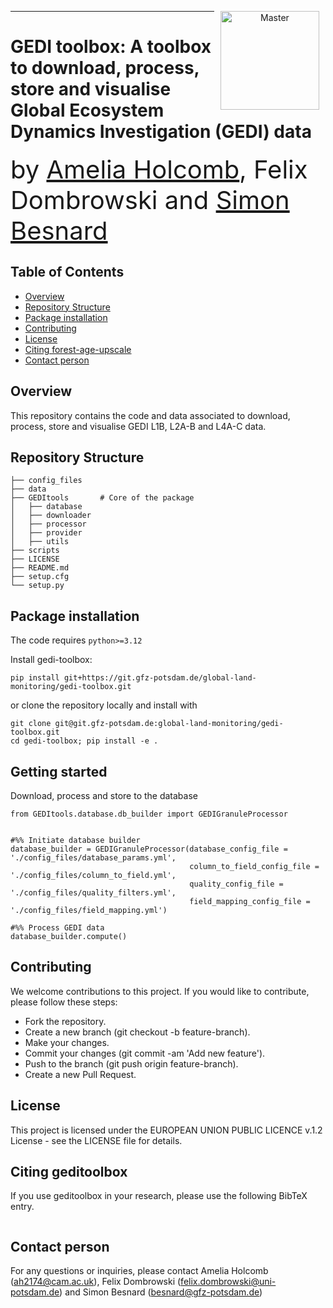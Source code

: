 <p align="center">
<a href="https://git.gfz-potsdam.de/global-land-monitoring/gedi-toolbox.git">
    <img src="https://media.gfz-potsdam.de/gfz/wv/pic/Bildarchiv/gfz/GFZ-CD_LogoRGB_en.png" alt="Master" height="158px" hspace="10px" vspace="0px" align="right">
  </a>
</p>

***
# GEDI toolbox: A toolbox to download, process, store and visualise Global Ecosystem Dynamics Investigation (GEDI) data #

<span style="font-size:40px;">by [Amelia Holcomb](https://ameliaholcomb.github.io/), Felix Dombrowski and [Simon Besnard](https://simonbesnard1.github.io/)</span>

## Table of Contents

- [Overview](#overview)
- [Repository Structure](#repository-structure)
- [Package installation](#package-installation)
- [Contributing](#contributing)
- [License](#license)
- [Citing forest-age-upscale](#citing-forest-age-upscale)
- [Contact person](#contact-person)

## Overview
This repository contains the code and data associated to download, process, store and visualise GEDI L1B, L2A-B and L4A-C data.

## Repository Structure

```plaintext
├── config_files
├── data
├── GEDItools 		# Core of the package
│   ├── database
│   ├── downloader
│   ├── processor
│   ├── provider
│   ├── utils
├── scripts
├── LICENSE
├── README.md
├── setup.cfg
└── setup.py
```

## Package installation

The code requires `python>=3.12`

Install gedi-toolbox:

```
pip install git+https://git.gfz-potsdam.de/global-land-monitoring/gedi-toolbox.git

```

or clone the repository locally and install with

```
git clone git@git.gfz-potsdam.de:global-land-monitoring/gedi-toolbox.git
cd gedi-toolbox; pip install -e .
```

## Getting started

Download, process and store to the database
```
from GEDItools.database.db_builder import GEDIGranuleProcessor


#%% Initiate database builder
database_builder = GEDIGranuleProcessor(database_config_file = './config_files/database_params.yml', 
                                        column_to_field_config_file = './config_files/column_to_field.yml',
                                        quality_config_file = './config_files/quality_filters.yml',
                                        field_mapping_config_file = './config_files/field_mapping.yml')

#%% Process GEDI data
database_builder.compute()

```

## Contributing

We welcome contributions to this project. If you would like to contribute, please follow these steps:

- Fork the repository.
- Create a new branch (git checkout -b feature-branch).
- Make your changes.
- Commit your changes (git commit -am 'Add new feature').
- Push to the branch (git push origin feature-branch).
- Create a new Pull Request.

## License
This project is licensed under the EUROPEAN UNION PUBLIC LICENCE v.1.2 License - see the LICENSE file for details.

## Citing geditoolbox

If you use geditoolbox in your research, please use the following BibTeX entry.

```

```

## Contact person
For any questions or inquiries, please contact Amelia Holcomb (ah2174@cam.ac.uk), Felix Dombrowski (felix.dombrowski@uni-potsdam.de) and Simon Besnard (besnard@gfz-potsdam.de)

